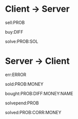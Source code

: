 # Client -> Server

sell:PROB

buy:DIFF

solve:PROB:SOL

# Server -> Client

err:ERROR

sold:PROB:MONEY

bought:PROB:DIFF:MONEY:NAME

solvepend:PROB

solved:PROB:CORR:MONEY
